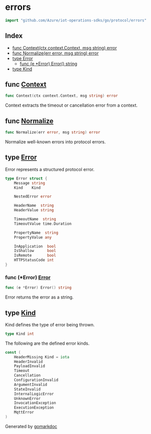 <!-- Code generated by gomarkdoc. DO NOT EDIT -->

# errors

```go
import "github.com/Azure/iot-operations-sdks/go/protocol/errors"
```

## Index

- [func Context\(ctx context.Context, msg string\) error](<#Context>)
- [func Normalize\(err error, msg string\) error](<#Normalize>)
- [type Error](<#Error>)
  - [func \(e \*Error\) Error\(\) string](<#Error.Error>)
- [type Kind](<#Kind>)


<a name="Context"></a>
## func [Context](<https://github.com/microsoft/mqtt-patterns/blob/main/lib/go/protocol/errors/util.go#L42>)

```go
func Context(ctx context.Context, msg string) error
```

Context extracts the timeout or cancellation error from a context.

<a name="Normalize"></a>
## func [Normalize](<https://github.com/microsoft/mqtt-patterns/blob/main/lib/go/protocol/errors/util.go#L11>)

```go
func Normalize(err error, msg string) error
```

Normalize well\-known errors into protocol errors.

<a name="Error"></a>
## type [Error](<https://github.com/microsoft/mqtt-patterns/blob/main/lib/go/protocol/errors/errors.go#L7-L29>)

Error represents a structured protocol error.

```go
type Error struct {
    Message string
    Kind    Kind

    NestedError error

    HeaderName  string
    HeaderValue string

    TimeoutName  string
    TimeoutValue time.Duration

    PropertyName  string
    PropertyValue any

    InApplication  bool
    IsShallow      bool
    IsRemote       bool
    HTTPStatusCode int
}
```

<a name="Error.Error"></a>
### func \(\*Error\) [Error](<https://github.com/microsoft/mqtt-patterns/blob/main/lib/go/protocol/errors/errors.go#L53>)

```go
func (e *Error) Error() string
```

Error returns the error as a string.

<a name="Kind"></a>
## type [Kind](<https://github.com/microsoft/mqtt-patterns/blob/main/lib/go/protocol/errors/errors.go#L32>)

Kind defines the type of error being thrown.

```go
type Kind int
```

<a name="HeaderMissing"></a>The following are the defined error kinds.

```go
const (
    HeaderMissing Kind = iota
    HeaderInvalid
    PayloadInvalid
    Timeout
    Cancellation
    ConfigurationInvalid
    ArgumentInvalid
    StateInvalid
    InternalLogicError
    UnknownError
    InvocationException
    ExecutionException
    MqttError
)
```

Generated by [gomarkdoc](<https://github.com/princjef/gomarkdoc>)
